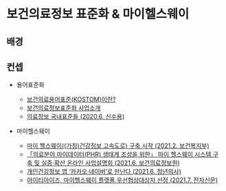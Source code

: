# 보건의료정보 표준화 & 마이헬스웨이

## 배경

## 컨셉

- 용어표준화
  - [보건의료용어표준(KOSTOM)이란?](https://www.hins.or.kr/menu.es?mid=a10303120000)
  - [보건의료정보표준화 사업소개](https://www.k-his.or.kr/menu.es?mid=a10208000000)
  - [의료정보 국내표준들 (2020.6. 신수용)](https://sooyongshin.wordpress.com/2020/06/29/%EC%9D%98%EB%A3%8C%EC%A0%95%EB%B3%B4-%ED%91%9C%EC%A4%804-%EC%9D%98%EB%A3%8C%EC%A0%95%EB%B3%B4-%EA%B5%AD%EB%82%B4-%ED%91%9C%EC%A4%80%EB%93%A4/)


- 마이헬스웨이
  - [마이 헬스웨이((가칭)건강정보 고속도로) 구축 시작 (2021.2. 보건복지부)](http://www.mohw.go.kr/react/al/sal0301vw.jsp?PAR_MENU_ID=04&MENU_ID=0403&page=1&CONT_SEQ=363763)
  - [「의료분야 마이데이터(PHR) 생태계 조성을 위한」 마이 헬스웨이 시스템 구축 및 실증·확산 온라인 사업설명회 (2021.6. 보건의료정보원)](https://youtu.be/XrxYJ92E4yY)
  - [개인건강정보 앱 ‘카카오‧네이버’로 만난다 (2021.6. 청년의사)](https://www.docdocdoc.co.kr/news/articleView.html?idxno=2012118)
  - [아이티아이즈, 마이헬스웨이 플랫폼 우선협상대상자 선정 (2021.7. 전자신문)](https://m.etnews.com/20210706000242)
